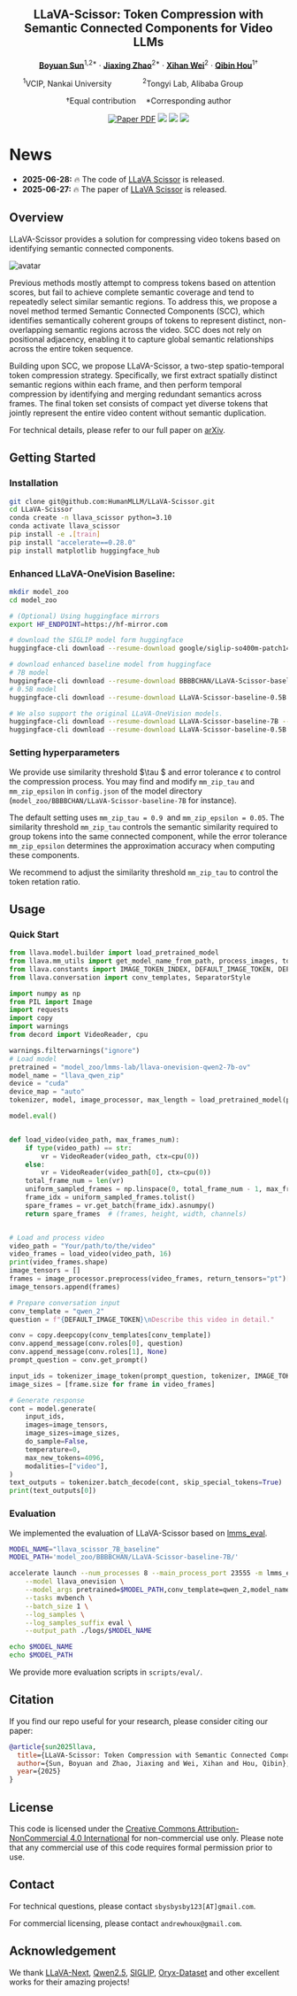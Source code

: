<div align="center">
<h2>LLaVA-Scissor: Token Compression with Semantic Connected Components for Video LLMs</h2>

[**Boyuan Sun**](https://bbbbchan.github.io)<sup>1,2*</sup> · [**Jiaxing Zhao**](https://scholar.google.com/citations?user=nVqvPAgAAAAJ)<sup>2*</sup> · [**Xihan Wei**](https://www.zhihu.com/people/HannahW)<sup>2</sup> · [**Qibin Hou**](https://houqb.github.io/)<sup>1&dagger;</sup>

<sup>1</sup>VCIP, Nankai University&emsp;&emsp;&emsp;&emsp;<sup>2</sup>Tongyi Lab, Alibaba Group&emsp;&emsp;&emsp;&emsp;

&dagger;Equal contribution &emsp;*Corresponding author

<a href="https://arxiv.org/abs/xx"><img src='https://img.shields.io/badge/arXiv-LLaVA_Scissor-red' alt='Paper PDF'></a>
<a href='https://huggingface.co/BBBBCHAN/LLaVA-Scissor-baseline-7B'><img src='https://img.shields.io/badge/%F0%9F%A4%97%20Hugging%20Face-Model_7B-blue'></a>
<a href='https://huggingface.co/BBBBCHAN/LLaVA-Scissor-baseline-0.5B'><img src='https://img.shields.io/badge/%F0%9F%A4%97%20Hugging%20Face-Model_0.5B-blue'></a>
<a href='https://huggingface.co/papers/xx'><img src='https://img.shields.io/badge/%F0%9F%A4%97%20Hugging%20Face-Paper-yellow'></a>
</div>



# News
* **2025-06-28:** 🔥  The code of [LLaVA Scissor](https://github.com/HumanMLLM/LLaVA-Scissor) is released.
* **2025-06-27:** 🔥  The paper of [LLaVA Scissor](https://arxiv.org/abs/xx) is released. 


## Overview
LLaVA-Scissor provides a solution for compressing video tokens based on identifying semantic connected components.

![avatar](./assets/pipeline.png "pipeline")

Previous methods mostly attempt to compress tokens based on attention scores, but fail to achieve complete semantic coverage and tend to repeatedly select similar semantic regions. To address this, we propose a novel method termed Semantic Connected Components (SCC), which identifies semantically coherent groups of tokens to represent distinct, non-overlapping semantic regions across the video. SCC does not rely on positional adjacency, enabling it to capture global semantic relationships across the entire token sequence.

Building upon SCC, we propose LLaVA-Scissor, a two-step spatio-temporal token compression strategy. Specifically, we first extract spatially distinct semantic regions within each frame, and then perform temporal compression by identifying and merging redundant semantics across frames. The final token set consists of compact yet diverse tokens that jointly represent the entire video content without semantic duplication.

For technical details, please refer to our full paper on [arXiv](https://arxiv.org/abs/xx).
## Getting Started

### Installation

```bash
git clone git@github.com:HumanMLLM/LLaVA-Scissor.git
cd LLaVA-Scissor
conda create -n llava_scissor python=3.10
conda activate llava_scissor
pip install -e .[train]
pip install "accelerate==0.28.0"
pip install matplotlib huggingface_hub
```


### Enhanced LLaVA-OneVision Baseline:

```bash
mkdir model_zoo
cd model_zoo

# (Optional) Using huggingface mirrors
export HF_ENDPOINT=https://hf-mirror.com

# download the SIGLIP model form huggingface
huggingface-cli download --resume-download google/siglip-so400m-patch14-384 --local-dir google/siglip-so400m-patch14-384

# download enhanced baseline model from huggingface
# 7B model
huggingface-cli download --resume-download BBBBCHAN/LLaVA-Scissor-baseline-7B --local-dir LLaVA-Scissor-baseline-7B
# 0.5B model
huggingface-cli download --resume-download LLaVA-Scissor-baseline-0.5B --local-dir LLaVA-Scissor-baseline-0.5B

# We also support the original LLaVA-OneVision models.
huggingface-cli download --resume-download LLaVA-Scissor-baseline-7B --local-dir LLaVA-Scissor-baseline-7B
huggingface-cli download --resume-download LLaVA-Scissor-baseline-0.5B --local-dir LLaVA-Scissor-baseline-0.5B
```
### Setting hyperparameters
We provide use similarity threshold $\tau $ and error tolerance $\epsilon$  to control the compression process. You may find and modify `mm_zip_tau` and `mm_zip_epsilon` in `config.json` of the model directory (`model_zoo/BBBBCHAN/LLaVA-Scissor-baseline-7B` for instance). 

The default setting uses `mm_zip_tau = 0.9 `and `mm_zip_epsilon = 0.05`. The similarity threshold `mm_zip_tau` controls the semantic similarity required to group tokens into the same connected component, while the error tolerance `mm_zip_epsilon` determines the approximation accuracy when computing these components.

We recommend to adjust the similarity threshold `mm_zip_tau` to control the token retation ratio. 
## Usage

### Quick Start

```python
from llava.model.builder import load_pretrained_model
from llava.mm_utils import get_model_name_from_path, process_images, tokenizer_image_token
from llava.constants import IMAGE_TOKEN_INDEX, DEFAULT_IMAGE_TOKEN, DEFAULT_IM_START_TOKEN, DEFAULT_IM_END_TOKEN, IGNORE_INDEX
from llava.conversation import conv_templates, SeparatorStyle

import numpy as np
from PIL import Image
import requests
import copy
import warnings
from decord import VideoReader, cpu

warnings.filterwarnings("ignore")
# Load model
pretrained = "model_zoo/lmms-lab/llava-onevision-qwen2-7b-ov"
model_name = "llava_qwen_zip"
device = "cuda"
device_map = "auto"
tokenizer, model, image_processor, max_length = load_pretrained_model(pretrained, None, model_name, device_map=device_map, attn_implementation="sdpa")

model.eval()


def load_video(video_path, max_frames_num):
    if type(video_path) == str:
        vr = VideoReader(video_path, ctx=cpu(0))
    else:
        vr = VideoReader(video_path[0], ctx=cpu(0))
    total_frame_num = len(vr)
    uniform_sampled_frames = np.linspace(0, total_frame_num - 1, max_frames_num, dtype=int)
    frame_idx = uniform_sampled_frames.tolist()
    spare_frames = vr.get_batch(frame_idx).asnumpy()
    return spare_frames  # (frames, height, width, channels)


# Load and process video
video_path = "Your/path/to/the/video"
video_frames = load_video(video_path, 16)
print(video_frames.shape)
image_tensors = []
frames = image_processor.preprocess(video_frames, return_tensors="pt")["pixel_values"].half().cuda()
image_tensors.append(frames)

# Prepare conversation input
conv_template = "qwen_2"
question = f"{DEFAULT_IMAGE_TOKEN}\nDescribe this video in detail."

conv = copy.deepcopy(conv_templates[conv_template])
conv.append_message(conv.roles[0], question)
conv.append_message(conv.roles[1], None)
prompt_question = conv.get_prompt()

input_ids = tokenizer_image_token(prompt_question, tokenizer, IMAGE_TOKEN_INDEX, return_tensors="pt").unsqueeze(0).to(device)
image_sizes = [frame.size for frame in video_frames]

# Generate response
cont = model.generate(
    input_ids,
    images=image_tensors,
    image_sizes=image_sizes,
    do_sample=False,
    temperature=0,
    max_new_tokens=4096,
    modalities=["video"],
)
text_outputs = tokenizer.batch_decode(cont, skip_special_tokens=True)
print(text_outputs[0])
```

### Evaluation
We implemented the evaluation of LLaVA-Scissor based on [lmms_eval](https://github.com/lmms-lab/lmms_eval).

```bash
MODEL_NAME="llava_scissor_7B_baseline"
MODEL_PATH='model_zoo/BBBBCHAN/LLaVA-Scissor-baseline-7B/'

accelerate launch --num_processes 8 --main_process_port 23555 -m lmms_eval \
    --model llava_onevision \
    --model_args pretrained=$MODEL_PATH,conv_template=qwen_2,model_name=llava_qwen_zip \
    --tasks mvbench \
    --batch_size 1 \
    --log_samples \
    --log_samples_suffix eval \
    --output_path ./logs/$MODEL_NAME

echo $MODEL_NAME 
echo $MODEL_PATH

```
We provide more evaluation scripts in `scripts/eval/`.

## Citation

If you find our repo useful for your research, please consider citing our paper:

```bibtex
@article{sun2025llava,
  title={LLaVA-Scissor: Token Compression with Semantic Connected Components for Video LLMs},
  author={Sun, Boyuan and Zhao, Jiaxing and Wei, Xihan and Hou, Qibin},
  year={2025}
}
```

## License
This code is licensed under the [Creative Commons Attribution-NonCommercial 4.0 International](https://creativecommons.org/licenses/by-nc/4.0/) for non-commercial use only.
Please note that any commercial use of this code requires formal permission prior to use.

## Contact

For technical questions, please contact `sbysbysby123[AT]gmail.com`.

For commercial licensing, please contact `andrewhoux@gmail.com`.

## Acknowledgement

We thank [LLaVA-Next](https://github.com/LLaVA-VL/LLaVA-NeXT), [Qwen2.5](https://huggingface.co/collections/Qwen/qwen25-66e81a666513e518adb90d9e), [SIGLIP](https://huggingface.co/google/siglip-so400m-patch14-384), [Oryx-Dataset](https://huggingface.co/datasets/THUdyh/Oryx-SFT-Data) and other excellent works for their amazing projects!
